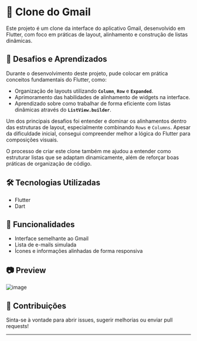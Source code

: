 # 📧 Clone do Gmail

Este projeto é um clone da interface do aplicativo Gmail, desenvolvido em Flutter, com foco em práticas de layout, alinhamento e construção de listas dinâmicas.

## 🚀 Desafios e Aprendizados

Durante o desenvolvimento deste projeto, pude colocar em prática conceitos fundamentais do Flutter, como:

- Organização de layouts utilizando **`Column`**, **`Row`** e **`Expanded`**.
- Aprimoramento das habilidades de alinhamento de widgets na interface.
- Aprendizado sobre como trabalhar de forma eficiente com listas dinâmicas através do **`ListView.builder`**.

Um dos principais desafios foi entender e dominar os alinhamentos dentro das estruturas de layout, especialmente combinando `Rows` e `Columns`. Apesar da dificuldade inicial, consegui compreender melhor a lógica do Flutter para composições visuais.

O processo de criar este clone também me ajudou a entender como estruturar listas que se adaptam dinamicamente, além de reforçar boas práticas de organização de código.

## 🛠️ Tecnologias Utilizadas

- Flutter
- Dart

## 📱 Funcionalidades

- Interface semelhante ao Gmail
- Lista de e-mails simulada
- Ícones e informações alinhadas de forma responsiva

## 📷 Preview

![image](https://github.com/user-attachments/assets/8660390b-0b33-4fa3-b18a-ce15b0044171)


## 🤝 Contribuições

Sinta-se à vontade para abrir issues, sugerir melhorias ou enviar pull requests!

---
